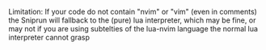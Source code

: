 Limitation: If your code do not contain "nvim" or "vim" (even in comments) the Sniprun will fallback to the (pure) lua interpreter, which may be fine, or may not if you are using subtelties of the lua-nvim language the normal lua interpreter cannot grasp
